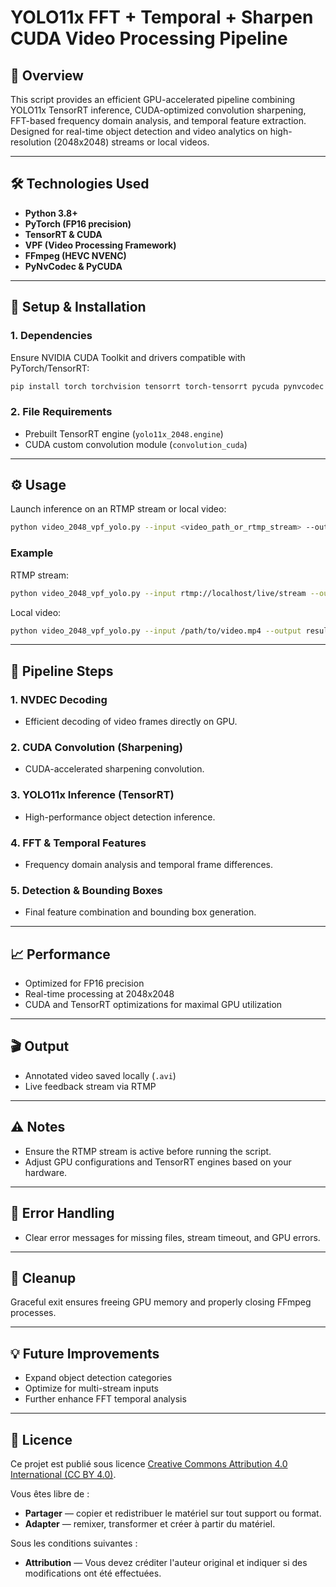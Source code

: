 # YOLO11x FFT + Temporal + Sharpen CUDA Video Processing Pipeline

## 🚀 Overview

This script provides an efficient GPU-accelerated pipeline combining YOLO11x TensorRT inference, CUDA-optimized convolution sharpening, FFT-based frequency domain analysis, and temporal feature extraction. Designed for real-time object detection and video analytics on high-resolution (2048x2048) streams or local videos.

---

## 🛠️ Technologies Used

* **Python 3.8+**
* **PyTorch (FP16 precision)**
* **TensorRT & CUDA**
* **VPF (Video Processing Framework)**
* **FFmpeg (HEVC NVENC)**
* **PyNvCodec & PyCUDA**

---

## 🔧 Setup & Installation

### 1. Dependencies

Ensure NVIDIA CUDA Toolkit and drivers compatible with PyTorch/TensorRT:

```bash
pip install torch torchvision tensorrt torch-tensorrt pycuda pynvcodec opencv-python
```

### 2. File Requirements

* Prebuilt TensorRT engine (`yolo11x_2048.engine`)
* CUDA custom convolution module (`convolution_cuda`)

---

## ⚙️ Usage

Launch inference on an RTMP stream or local video:

```bash
python video_2048_vpf_yolo.py --input <video_path_or_rtmp_stream> --output <output_video.avi> --record
```

### Example

RTMP stream:

```bash
python video_2048_vpf_yolo.py --input rtmp://localhost/live/stream --output result.avi --record
```

Local video:

```bash
python video_2048_vpf_yolo.py --input /path/to/video.mp4 --output result.avi --record
```

---

## 🚦 Pipeline Steps

### 1. NVDEC Decoding

* Efficient decoding of video frames directly on GPU.

### 2. CUDA Convolution (Sharpening)

* CUDA-accelerated sharpening convolution.

### 3. YOLO11x Inference (TensorRT)

* High-performance object detection inference.

### 4. FFT & Temporal Features

* Frequency domain analysis and temporal frame differences.

### 5. Detection & Bounding Boxes

* Final feature combination and bounding box generation.

---

## 📈 Performance

* Optimized for FP16 precision
* Real-time processing at 2048x2048
* CUDA and TensorRT optimizations for maximal GPU utilization

---

## 🎬 Output

* Annotated video saved locally (`.avi`)
* Live feedback stream via RTMP

---

## ⚠️ Notes

* Ensure the RTMP stream is active before running the script.
* Adjust GPU configurations and TensorRT engines based on your hardware.

---

## 🚨 Error Handling

* Clear error messages for missing files, stream timeout, and GPU errors.

---

## 🧹 Cleanup

Graceful exit ensures freeing GPU memory and properly closing FFmpeg processes.

---

## 💡 Future Improvements

* Expand object detection categories
* Optimize for multi-stream inputs
* Further enhance FFT temporal analysis


---

## 📜 Licence

Ce projet est publié sous licence [Creative Commons Attribution 4.0 International (CC BY 4.0)](https://creativecommons.org/licenses/by/4.0/deed.fr).

Vous êtes libre de :
- **Partager** — copier et redistribuer le matériel sur tout support ou format.
- **Adapter** — remixer, transformer et créer à partir du matériel.

Sous les conditions suivantes :
- **Attribution** — Vous devez créditer l'auteur original et indiquer si des modifications ont été effectuées.

